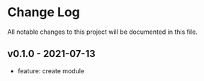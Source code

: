# Change Log

All notable changes to this project will be documented in this file.

<a name="v0.1.0"></a>
## v0.1.0 - 2021-07-13

- feature: create module


[v0.1.0]: https://github.com/Placidina/terraform-aws-efs/compare/v0.1.0...HEAD
